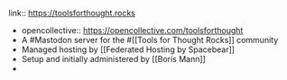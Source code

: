 link:: https://toolsforthought.rocks

- opencollective:: https://opencollective.com/toolsforthought
- A #Mastodon server for the #[[Tools for Thought Rocks]] community
- Managed hosting by [[Federated Hosting by Spacebear]]
- Setup and initially administered by [[Boris Mann]]
-